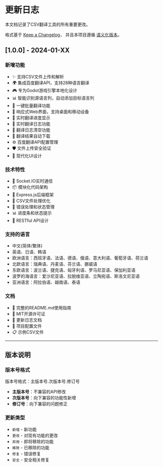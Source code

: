 # 更新日志

本文档记录了CSV翻译工具的所有重要更改。

格式基于 [Keep a Changelog](https://keepachangelog.com/zh-CN/1.0.0/)，
并且本项目遵循 [语义化版本](https://semver.org/lang/zh-CN/)。

## [1.0.0] - 2024-01-XX

### 新增功能
- ✨ 支持CSV文件上传和解析
- 🌍 集成百度翻译API，支持28种语言翻译
- 🎮 专为Godot游戏引擎本地化设计
- 📊 智能识别源语言列，自动添加目标语言列
- 🚀 一键批量翻译功能
- 📱 响应式Web界面，支持桌面和移动设备
- 🔄 实时翻译进度显示
- 📝 实时翻译日志功能
- 🧹 翻译日志清空功能
- 💾 翻译结果自动下载
- ⚙️ 百度翻译API配置管理
- 🛡️ 文件上传安全验证
- 🎨 现代化UI设计

### 技术特性
- 🔌 Socket.IO实时通信
- 📦 模块化代码架构
- 🔧 Express.js后端框架
- 📄 CSV文件处理优化
- 🚦 错误处理和状态管理
- 📊 进度条和状态提示
- 🎯 RESTful API设计

### 支持的语言
- 中文(简体/繁体)
- 英语、日语、韩语
- 欧洲语言：西班牙语、法语、德语、俄语、意大利语、葡萄牙语、荷兰语
- 北欧语言：瑞典语、丹麦语、芬兰语、挪威语
- 东欧语言：波兰语、捷克语、匈牙利语、罗马尼亚语、保加利亚语
- 波罗的海语言：爱沙尼亚语、拉脱维亚语、立陶宛语、斯洛文尼亚语
- 亚洲语言：阿拉伯语、越南语、泰语

### 文档
- 📖 完整的README.md使用指南
- 📄 MIT开源许可证
- 📝 更新日志文档
- 🔧 项目配置文件
- 📋 示例CSV文件

---

## 版本说明

### 版本号格式
版本号格式：主版本号.次版本号.修订号

- **主版本号**：不兼容的API修改
- **次版本号**：向下兼容的功能性新增
- **修订号**：向下兼容的问题修正

### 更新类型
- `新增` - 新功能
- `更改` - 对现有功能的更改
- `弃用` - 即将移除的功能
- `移除` - 已移除的功能
- `修复` - 错误修复
- `安全` - 安全相关修复
